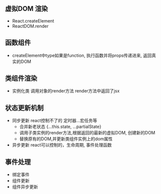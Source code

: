 ## 虚拟DOM 渲染
- React.createElement
- ReactDOM.render

## 函数组件
- createElement中type如果是function, 执行函数并将props传递进来, 返回真实的DOM

## 类组件渲染
- 实例化类 调用对象的render方法 render方法中返回了jsx

## 状态更新机制
- 同步更新 react控制不了的 定时器...宏任务等
  - 合并新老状态 {...this.state, ...partialState}
  - 调用子类实例的render方法,根据返回的最新的虚拟DOM, 创建新的DOM
  - 替换原有的DOM,并更新类组件实例上的dom属性
- 异步更新 react可以控制的，生命周期, 事件处理函数

## 事件处理
- 绑定事件
- 组件更新
- 组件异步更新
